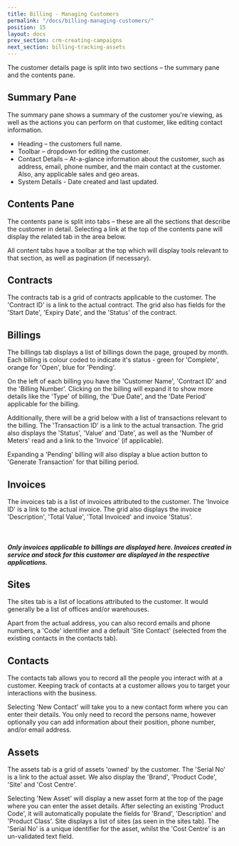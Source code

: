 ```yaml
---
title: Billing - Managing Customers
permalink: "/docs/billing-managing-customers/"
position: 15
layout: docs
prev_section: crm-creating-campaigns
next_section: billing-tracking-assets
---
```


The customer details page is split into two sections – the summary pane and the contents pane.

## Summary Pane

The summary pane shows a summary of the customer you're viewing, as well as the actions you can perform on that customer, like editing contact information.

* Heading – the customers full name.
* Toolbar – dropdown for editing the customer.
* Contact Details – At-a-glance information about the customer, such as address, email, phone number, and the main contact at the customer. Also, any applicable sales and geo areas.
* System Details - Date created and last updated.

## Contents Pane

The contents pane is split into tabs – these are all the sections that describe the customer in detail. Selecting a link at the top of the contents pane will display the related tab in the area below.

All content tabs have a toolbar at the top which will display tools relevant to that section, as well as pagination (if necessary).

## Contracts

The contracts tab is a grid of contracts applicable to the customer. The 'Contract ID' is a link to the actual contract. The grid also has fields for the 'Start Date', 'Expiry Date', and the 'Status' of the contract.

## Billings

The billings tab displays a list of billings down the page, grouped by month. Each billing is colour coded to indicate it's status - green for 'Complete', orange for 'Open', blue for 'Pending'.

On the left of each billing you have the 'Customer Name', 'Contract ID' and the 'Billing Number'. Clicking on the billing will expand it to show more details like the 'Type' of billing, the 'Due Date', and the 'Date Period' applicable for the billing.

Additionally, there will be a grid below with a list of transactions relevant to the billing. The 'Transaction ID' is a link to the actual transaction. The grid also displays the 'Status', 'Value' and 'Date', as well as the 'Number of Meters' read and a link to the 'Invoice' (if applicable).

Expanding a 'Pending' billing will also display a blue action button to 'Generate Transaction' for that billing period.

## Invoices

The invoices tab is a list of invoices attributed to the customer. The 'Invoice ID' is a link to the actual invoice. The grid also displays the invoice 'Description', 'Total Value', 'Total Invoiced' and invoice 'Status'.

<div class="note info">
  <span class="fa fa-quote-left fa-lg">&nbsp;</span>
  <h5>Only invoices applicable to billings are displayed here. Invoices created in service and stock for this customer are displayed in the respective applications.</h5>
</div>

## Sites

The sites tab is a list of locations attributed to the customer. It would generally be a list of offices and/or warehouses.

Apart from the actual address, you can also record emails and phone numbers, a 'Code' identifier and a default 'Site Contact' (selected from the existing contacts in the contacts tab).

## Contacts

The contacts tab allows you to record all the people you interact with at a customer. Keeping track of contacts at a customer allows you to target your interactions with the business.

Selecting 'New Contact' will take you to a new contact form where you can enter their details. You only need to record the persons name, however optionally you can add information about their position, phone number, and/or email address.

## Assets

The assets tab is a grid of assets 'owned' by the customer. The 'Serial No' is a link to the actual asset. We also display the 'Brand', 'Product Code', 'Site' and 'Cost Centre'.

Selecting 'New Asset' will display a new asset form at the top of the page where you can enter the asset details. After selecting an existing 'Product Code', it will automatically populate the fields for 'Brand', 'Description' and 'Product Class'. Site displays a list of sites (as seen in the sites tab). The 'Serial No' is a unique identifier for the asset, whilst the 'Cost Centre' is an un-validated text field.
